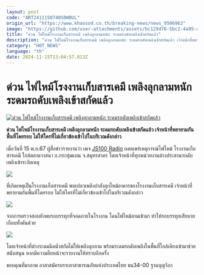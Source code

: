 ```yaml
---
layout: post
code: "ART2411150740S0WBUL"
origin_url: "https://www.khaosod.co.th/breaking-news/news_9506962"
image: "https://github.com/user-attachments/assets/bc129d76-5bc2-4a95-a7ae-e9d96ba23a25"
title: "ด่วน ไฟไหม้โรงงานเก็บสารเคมี เพลิงลุกลามหนัก ระดมรถดับเพลิงเข้าสกัดแล้ว"
description: "ด่วน ไฟไหม้โรงงานเก็บสารเคมี เพลิงลุกลามหนัก ระดมรถดับเพลิงเข้าสกัดแล้ว เจ้าหน้าที่พยายามกันพื้นที่โดยรอบ ไม่ให้ใครที่ไม่เกี่ยวข้องเข้าไปในบริเวณดังกล่าว"
category: "HOT_NEWS"
language: "th"
date: 2024-11-15T13:04:57.813Z
---
```


# ด่วน ไฟไหม้โรงงานเก็บสารเคมี เพลิงลุกลามหนัก ระดมรถดับเพลิงเข้าสกัดแล้ว

[![ด่วน ไฟไหม้โรงงานเก็บสารเคมี เพลิงลุกลามหนัก ระดมรถดับเพลิงเข้าสกัดแล้ว](https://www.khaosod.co.th/wpapp/uploads/2024/11/fire455445-6.jpg "ด่วน ไฟไหม้โรงงานเก็บสารเคมี เพลิงลุกลามหนัก ระดมรถดับเพลิงเข้าสกัดแล้ว")](https://www.khaosod.co.th/wpapp/uploads/2024/11/fire455445-6.jpg)

**ด่วน ไฟไหม้โรงงานเก็บสารเคมี เพลิงลุกลามหนัก ระดมรถดับเพลิงเข้าสกัดแล้ว เจ้าหน้าที่พยายามกันพื้นที่โดยรอบ ไม่ให้ใครที่ไม่เกี่ยวข้องเข้าไปในบริเวณดังกล่าว**

เมื่อวันที่ 15 พ.ย.67 ผู้สื่อข่าวรายงานว่า เพจ [JS100 Radio](https://www.facebook.com/js100radio) เผยแพร่เหตุการณ์ไฟไหม้ โรงงานเก็บสารเคมี ใกล้ตลาดวาสนา อ.กระทุ่มแบน จ.สมุทรสาคร โดยเจ้าหน้าที่ทุกหน่วยงานต่างประสานรถดับเพลิงเข้าระงับเหตุ

[![](https://www.khaosod.co.th/wpapp/uploads/2024/11/fire455445-3.jpg)](https://www.khaosod.co.th/wpapp/uploads/2024/11/fire455445-3.jpg)

ที่เกิดเหตุเป็นโรงงานเก็บสารเคมี พบเปลวเพลิงกำลังลุกไหม้อาคารของโรงงานเก็บสารเคมี เจ้าหน้าที่พยายามกันพื้นที่โดยรอบ ไม่ให้ใครที่ไม่เกี่ยวข้องเข้าไปในบริเวณดังกล่าว

[![](https://www.khaosod.co.th/wpapp/uploads/2024/11/fire455445-4.jpg)](https://www.khaosod.co.th/wpapp/uploads/2024/11/fire455445-4.jpg)

จากการตรวจสอบยังพบรถบรรทุกที่จอดภายในโรงงาน โดนไฟไหม้ลามเข้ามา ทำให้รถบรรทุกเสียหายเกือบทั้งคันด้วย

[![](https://www.khaosod.co.th/wpapp/uploads/2024/11/fire455445-5.jpg)](https://www.khaosod.co.th/wpapp/uploads/2024/11/fire455445-5.jpg)

โดยเจ้าหน้าที่ต่างระดมฉีดน้ำสกัดไม่ให้เพลิงลุกลาม พร้อมระดมรถดับเพลิงในพื้นที่ใกล้เคียงเข้ามาช่วยสนับสนุน หากมีความคืบหน้าจะรายงานให้ทราบอีกครั้ง

ขอบคุณที่มาภาพ อาสาสมัครบรรเทาสาธารณภัยแห่งประเทศไทย ธน34-00 ฐานบุญวิภา